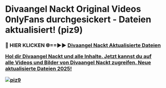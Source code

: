 # Divaangel Nackt Original Videos 0nlyFans durchgesickert - Dateien aktualisiert! (piz9)

<h3>🔴 HIER KLICKEN 🌐==►► <a href="https://tinyurl.com/h6vf6nb8" rel="nofollow">Divaangel Nackt Aktualisierte Dateien

Hol dir Divaangel Nackt und alle Inhalte. Jetzt kannst du auf alle Videos und Bilder von Divaangel Nackt zugreifen. Neue aktualisierte Dateien 2025!

[![piz9](https://i.imgur.com/sD4kR3V.gif)](https://tinyurl.com/h6vf6nb8)
